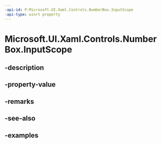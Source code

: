 ```yaml
---
-api-id: P:Microsoft.UI.Xaml.Controls.NumberBox.InputScope
-api-type: winrt property
---
```


# Microsoft.UI.Xaml.Controls.NumberBox.InputScope

<!--
public Windows.UI.Xaml.Input.InputScope InputScope { get; set; }
-->


## -description

## -property-value

## -remarks

## -see-also

## -examples


